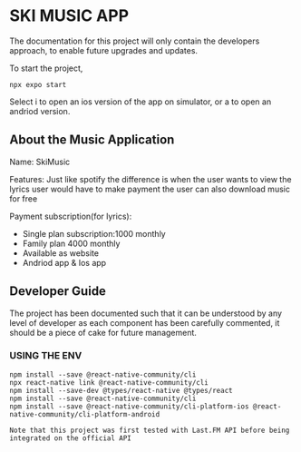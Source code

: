# SKI MUSIC APP
The documentation for this project will only contain the developers approach, to enable future upgrades and updates.

To start the project,
```
npx expo start
```

Select i to open an ios version of the app on simulator, or a to open an andriod version.

## About the Music Application 
Name: SkiMusic

Features: Just like spotify the difference is when the user wants to view the lyrics user would have to make payment the user can also download
music for free

Payment subscription(for lyrics):
* Single plan subscription:1000 monthly
* Family plan 4000 monthly
* Available as website
* Andriod app & Ios app

## Developer Guide
The project has been documented such that it can be understood by any level of developer as each component has been carefully commented, it should be a piece of cake for future management.

### USING THE ENV
```
npm install --save @react-native-community/cli
npx react-native link @react-native-community/cli
npm install --save-dev @types/react-native @types/react
npm install --save @react-native-community/cli
npm install --save @react-native-community/cli-platform-ios @react-native-community/cli-platform-android
```

`Note that this project was first tested with Last.FM API before being integrated on the official API`

